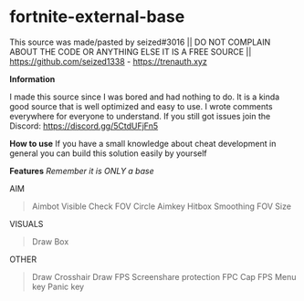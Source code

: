 # fortnite-external-base
This source was made/pasted by seized#3016 || DO NOT COMPLAIN ABOUT THE CODE OR ANYTHING ELSE IT IS A FREE SOURCE || https://github.com/seized1338 - https://trenauth.xyz

**Information**

I made this source since I was bored and had nothing to do. It is a kinda good source that is well optimized and easy to use. I wrote comments everywhere for everyone to understand. If you still got issues join the Discord: https://discord.gg/5CtdUFjFn5

**How to use**
If you have a small knowledge about cheat development in general you can build this solution easily by yourself

**Features**
*Remember it is ONLY a base*

AIM
> Aimbot
> Visible Check
> FOV Circle
> Aimkey
> Hitbox
> Smoothing
> FOV Size

VISUALS
> Draw Box

OTHER
> Draw Crosshair
> Draw FPS
> Screenshare protection
> FPC Cap
> FPS
> Menu key
> Panic key
